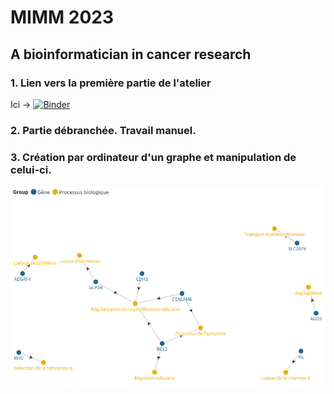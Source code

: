 # MIMM 2023

## A bioinformatician in cancer research

### 1. Lien vers la première partie de l'atelier
Ici -> [![Binder](https://mybinder.org/badge_logo.svg)](https://mybinder.org/v2/gh/ElsaClaude/mimm-binder-jupyter/HEAD)

### 2. Partie débranchée. Travail manuel.

### 3. Création par ordinateur d'un graphe et manipulation de celui-ci.

![alt text](graphe_a_reproduire.png "Graphe de connaissance - Identification de gènes impliqués dans le CRC")
